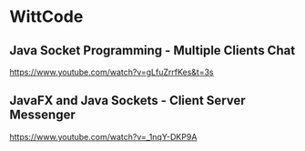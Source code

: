 # WittCode

## Java Socket Programming - Multiple Clients Chat
https://www.youtube.com/watch?v=gLfuZrrfKes&t=3s


## JavaFX and Java Sockets - Client Server Messenger
https://www.youtube.com/watch?v=_1nqY-DKP9A

